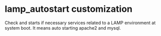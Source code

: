 # lamp_autostart customization

Check and starts if necessary services related to a LAMP environment at system boot. It means auto starting apache2 and mysql.
